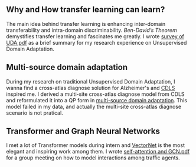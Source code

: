 ## Why and How transfer learning can learn?
The main idea behind transfer learning is enhancing inter-domain transferability and intra-domain discriminability. $\textit{Ben-David’s Theorem}$ demystifies transfer learning and fascinates me greatly. I wrote [survey of UDA.pdf](https://github.com/k0ngyiji/Scripts/blob/master/survey%20of%20UDA.pdf) as a brief summary for my research experience on Unsupervised Domain Adaptation.


## Multi-source domain adaptation
During my research on traditional Unsupervised Domain Adaptation,  I wanna find a cross-atlas diagnose solution for Alzheimer's and [CDLS](https://ieeexplore.ieee.org/document/7780918) inspired me. I derived a multi-site cross-atlas diagnose model from CDLS and reformulated it into a QP form in [multi-source domain adaptation](https://github.com/k0ngyiji/Scripts/blob/master/multi-source%20domain%20adaptation.pdf). This model failed in my data, and actually the multi-site cross-atlas diagnose scenario is not pratical.


## Transformer and Graph Neural Networks
I met a lot of Transformer models during intern and [VectorNet](https://arxiv.org/abs/2005.04259) is the most elegant and inspiring work among them. I wrote [self-attention and GCN.pdf](https://github.com/k0ngyiji/Scripts/blob/master/self-attention%20and%20GCN.pdf) for a group meeting on how to model interactions among traffic agents.
